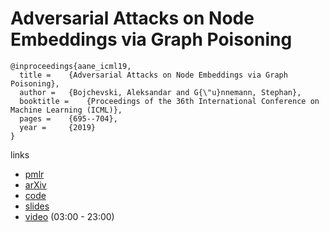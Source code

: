 # Adversarial Attacks on Node Embeddings via Graph Poisoning

```
@inproceedings{aane_icml19,
  title = 	 {Adversarial Attacks on Node Embeddings via Graph Poisoning},
  author = 	 {Bojchevski, Aleksandar and G{\"u}nnemann, Stephan},
  booktitle = 	 {Proceedings of the 36th International Conference on Machine Learning (ICML)},
  pages = 	 {695--704},
  year = 	 {2019}
}
```

links
- [pmlr](http://proceedings.mlr.press/v97/bojchevski19a.html)
- [arXiv](https://arxiv.org/abs/1809.01093)
- [code](https://github.com/abojchevski/node_embedding_attack)
- [slides](https://icml.cc/media/Slides/icml/2019/grandball(11-11-00)-11-11-00-4730-adversarial_att.pdf)
- [video](https://www.facebook.com/icml.imls/videos/689280291532883/) (03:00 - 23:00)
